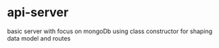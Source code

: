 # api-server
basic server with focus on mongoDb using class constructor for shaping data model and routes 
